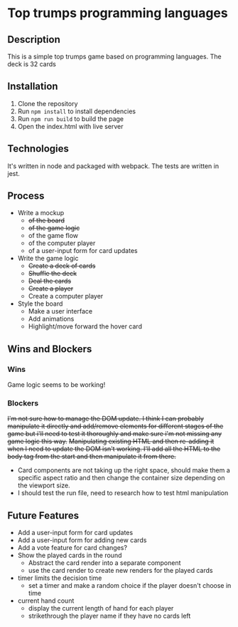 # Top trumps programming languages

## Description

This is a simple top trumps game based on programming languages. The deck is 32 cards

## Installation

1. Clone the repository
2. Run `npm install` to install dependencies
3. Run `npm run build` to build the page
4. Open the index.html with live server

## Technologies

It's written in node and packaged with webpack. The tests are written in jest.

## Process

-   Write a mockup
    -   ~~of the board~~
    -   ~~of the game logic~~
    -   of the game flow
    -   of the computer player
    -   of a user-input form for card updates
-   Write the game logic
    -   ~~Create a deck of cards~~
    -   ~~Shuffle the deck~~
    -   ~~Deal the cards~~
    -   ~~Create a player~~
    -   Create a computer player
-   Style the board
    -   Make a user interface
    -   Add animations
    -   Highlight/move forward the hover card

## Wins and Blockers

### Wins

Game logic seems to be working!

### Blockers

~~I'm not sure how to manage the DOM update. I think I can probably manipulate it directly and add/remove elements for different stages of the game but i'll need to test it thoroughly and make sure i'm not missing any game logic this way.~~
~~Manipulating existing HTML and then re-adding it when I need to update the DOM isn't working. I'll add all the HTML to the body tag from the start and then manipulate it from there.~~

-   Card components are not taking up the right space, should make them a specific aspect ratio and then change the container size depending on the viewport size.
-   I should test the run file, need to research how to test html manipulation

## Future Features

-   Add a user-input form for card updates
-   Add a user-input form for adding new cards
-   Add a vote feature for card changes?
-   Show the played cards in the round
    -   Abstract the card render into a separate component
    -   use the card render to create new renders for the played cards
-   timer limits the decision time
    -   set a timer and make a random choice if the player doesn't choose in time
-   current hand count
    -   display the current length of hand for each player
    -   strikethrough the player name if they have no cards left
